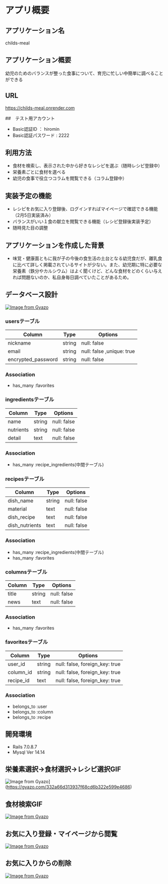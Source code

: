 # アプリ概要

## アプリケーション名
childs-meal

## アプリケーション概要
幼児のためのバランスが整った食事について、育児に忙しい中簡単に調べることができる

## URL
https://childs-meal.onrender.com

##　テスト用アカウント
- Basic認証ID ： hiromin
- Basic認証パスワード : 2222

## 利用方法
- 食材を検索し、表示された中から好きなレシピを選ぶ（随時レシピ登録中）
- 栄養素ごとに食材を選べる
- 幼児の食事で役立つコラムを閲覧できる（コラム登録中）

## 実装予定の機能
- レシピをお気に入り登録後、ログインすればマイページで確認できる機能（2月5日実装済み）
- バランスがいい１食の献立を閲覧できる機能（レシピ登録後実装予定）
- 随時見た目の調整

## アプリケーションを作成した背景
- 味覚・健康面ともに我が子の今後の食生活の土台となる幼児食だが、離乳食に比べて詳しく掲載されているサイトが少ない。また、幼児期に特に必要な栄養素（鉄分やカルシウム）はよく聞くけど、どんな食材をどのくらい与えれば問題ないのか、私自身毎日調べていたことがあるため。

## データベース設計
[![Image from Gyazo](https://i.gyazo.com/af53995ffd715e0f93265ee2c36373e2.png)](https://gyazo.com/af53995ffd715e0f93265ee2c36373e2)


### usersテーブル
| Column             | Type   | Options                   |
| ------------------ | ------ | ------------------------- |
| nickname           | string | null: false               |
| email              | string | null: false ,unique: true |
| encrypted_password | string | null: false               |

### Association
 - has_many :favorites

### ingredientsテーブル
| Column    | Type   | Options      |
| --------- | ------ | ------------ |
| name      | string | null: false  |
| nutrients | string | null: false  |
| detail    | text   | null: false  |

### Association
 - has_many :recipe_ingredients(中間テーブル)

### recipesテーブル
| Column             | Type   | Options                   |
| ------------------ | ------ | ------------------------- |
| dish_name          | string | null: false               |
| material           | text   | null: false               |
| dish_recipe        | text   | null: false               |
| dish_nutrients     | text   | null: false               |

### Association
 - has_many :recipe_ingredients(中間テーブル)
 - has_many :favorites

### columnsテーブル
| Column             | Type   | Options                   |
| ------------------ | ------ | ------------------------- |
| title              | string | null: false               |
| news               | text   | null: false               |

### Association
- has_many :favorites

### favoritesテーブル
| Column             | Type   | Options                   |
| ------------------ | ------ | ------------------------- |
| user_id            | string | null: false, foreign_key: true  |
| column_id          | string | null: false, foreign_key: true  |
| recipe_id          | text   | null: false, foreign_key: true  |

### Association
- belongs_to :user
- belongs_to :column
- belongs_to :recipe

## 開発環境
- Rails 7.0.8.7
- Mysql Ver 14.14

## 栄養素選択→食材選択→レシピ選択GIF
![Image from Gyazo](https://i.gyazo.com/332a66d313937f68cd6b322e599e4686.gif)](https://gyazo.com/332a66d313937f68cd6b322e599e4686)


##  食材検索GIF
[![Image from Gyazo](https://i.gyazo.com/256bf8468c7d89f2d360a219f60a4958.gif)](https://gyazo.com/256bf8468c7d89f2d360a219f60a4958)

## お気に入り登録・マイページから閲覧
[![Image from Gyazo](https://i.gyazo.com/c0d86f9213d7392e1e2fb83ca214bc9d.gif)](https://gyazo.com/c0d86f9213d7392e1e2fb83ca214bc9d)

## お気に入りからの削除
[![Image from Gyazo](https://i.gyazo.com/89152bbb7e9f79ffe550c82fc62e3983.gif)](https://gyazo.com/89152bbb7e9f79ffe550c82fc62e3983)